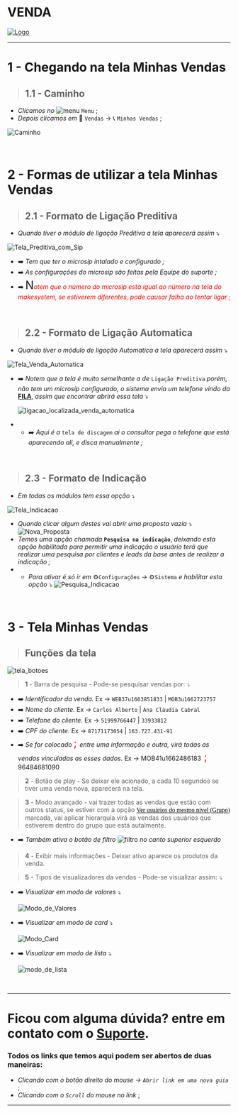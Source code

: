 # VENDA

[![Logo](https://raw.githubusercontent.com/Makesystem/manuais/main/webccrm/telas/img_padrao/makesystem.png)](https://www.makesystem.com.br/)

---

# 1 - Chegando na tela Minhas Vendas
>## __1.1 - Caminho__
* _Clicamos no_ ![menu](https://raw.githubusercontent.com/Makesystem/manuais/main/webccrm/telas/img_padrao/menu.png) `Menu` ; 
* _Depois clicamos em_  🛒 `Vendas` -> 📞 `Minhas Vendas` ;
  
![Caminho](https://raw.githubusercontent.com/Makesystem/manuais/main/webccrm/telas/separacao_tela/tela_venda/caminho.gif)

<br />

# 2 - Formas de utilizar a tela Minhas Vendas
>## __2.1 - Formato de Ligação Preditiva__
* _Quando tiver o módulo de ligação Preditiva a tela aparecerá assim_ ⤵️

![Tela_Preditiva_com_Sip](https://raw.githubusercontent.com/Makesystem/manuais/main/webccrm/telas/separacao_tela/tela_venda/tela_preditiva_com_sip.gif)
* ➡️ _Tem que ter o microsip intalado e configurado ;_
* ➡️ _As configurações do microsip são feitas pela Equipe do suporte ;_
* ➡️ <span style="font-size:25px">N</span><span style="color:red">_otem que o número do microsip está igual ao número na tela do makesystem, se estiverem diferentes, pode causar falha ao tentar ligar ;_</span>

<br />

>## __2.2 - Formato de Ligação Automatica__
* _Quando tiver o módulo de ligação Automatica a tela aparecerá assim_ ⤵️

![Tela_Venda_Automatica](https://raw.githubusercontent.com/Makesystem/manuais/main/webccrm/telas/separacao_tela/tela_venda/tela_venda_automatica.png)
* ➡️ _Notem que a tela é muito semelhante a de_ `Ligação Preditiva` _porém, não tem um microsip configurado, o sistema envia um telefone vindo da_ [**FILA**](https://www.youtube.com/watch?v=s5NwR0o5e7o&list=PLJ38ZyqJdte3Ipwnf5V5a615O4ndEE0p_&index=3), _assim que encontrar abrirá essa tela_ ⤵️

  ![ligacao_localizada_venda_automatica](https://raw.githubusercontent.com/Makesystem/manuais/main/webccrm/telas/separacao_tela/tela_venda/ligacao_localizada_venda_automatica.png)
* * ➡️ _Aqui é a_ `tela de discagem` _ai o consultor pega o telefone que está aparecendo ali, e disca manualmente ;_

<br />

>## __2.3 - Formato de Indicação__
* _Em todas os módulos tem essa opção_ ⤵️

![Tela_Indicacao](https://raw.githubusercontent.com/Makesystem/manuais/main/webccrm/telas/separacao_tela/tela_venda/tela_venda_indica%C3%A7%C3%A3o.png)
* _Quando clicar algum destes vai abrir uma proposta vazia_ ⤵️
![Nova_Proposta](https://raw.githubusercontent.com/Makesystem/manuais/main/webccrm/telas/separacao_tela/tela_venda/nova_proposta.png)
* _Temos uma opção chamada_ **`Pesquisa na indicação`**, _deixando esta opção habilitada para permitir uma indicação o usuário terá que realizar uma pesquisa por clientes e leads da base antes de realizar a indicação ;_
* * _Para ativar é só ir em_ ⚙️`Configurações` _->_ ⚙️`Sistema` _e habilitar esta opção_ ⤵️
  ![Pesquisa_Indicacao](https://raw.githubusercontent.com/Makesystem/manuais/main/webccrm/telas/separacao_tela/tela_venda/pesquisa_indicacao.png)

<br />

# 3 - Tela Minhas Vendas
>## __Funções da tela__
![tela_botoes](https://raw.githubusercontent.com/Makesystem/manuais/main/webccrm/telas/separacao_tela/tela_venda/botoes_da_tela.png)

> __1__ - Barra de pesquisa - Pode-se pesquisar vendas por: ⤵️
* ➡️ _Identificador da venda._ Ex -> `WEB37u1663851833` | `MOB3u1662723757`
* ➡️ _Nome do cliente._ Ex -> `Carlos Alberto` | `Ana Cláudia Cabral`
* ➡️ _Telefone do cliente._ Ex -> `51999766447` | `33933812`
* ➡️ _CPF do cliente._ Ex -> `87171173054` | `163.727.431-91`
* ➡️ _Se for colocado_ <span style="color:red;font-size:23px;"> ; </span> _entre uma informação e outra, virá todas as vendas vinculadas as esses dados._ Ex -> MOB41u1662486183<span style="color:red;font-size:23px;"> ; </span>96484681090
> __2__ - Botão de play - Se deixar ele acionado, a cada 10 segundos se tiver uma venda nova, aparecerá na tela.

> __3__ - Modo avançado - vai trazer todas as vendas que estão com outros status, se estiver com a opção <span style="color:black;font-family:cursive;text-decoration: underline;">Ver usuários do mesmo nível (Grupo)</span> marcada, vai aplicar hierarquia virá as vendas dos usuários que estiverem dentro do grupo que está autalmente.
* ➡️ _Também ativa o botão de filtro_ ![filtro](https://raw.githubusercontent.com/Makesystem/manuais/main/webccrm/telas/img_padrao/filtro.png) _no canto superior esquerdo_

> __4__ - Exibir mais informações - Deixar ativo aparece os produtos da venda.

> __5__ - Tipos de visualizadores da vendas - Pode-se visualizar assim: ⤵️

* ➡️ _Visualizar em modo de valores_ ⤵️

  ![Modo_de_Valores](https://raw.githubusercontent.com/Makesystem/manuais/main/webccrm/telas/separacao_tela/tela_venda/modo_de_valores.png)

* ➡️ _Visualizar em modo de card_ ⤵️

  ![Modo_Card](https://raw.githubusercontent.com/Makesystem/manuais/main/webccrm/telas/separacao_tela/tela_venda/modo_card.png)

* ➡️ _Visualizar em modo de lista_ ⤵️

  ![modo_de_lista](https://raw.githubusercontent.com/Makesystem/manuais/main/webccrm/telas/separacao_tela/tela_venda/modo_lista.png)

<br />

---

# Ficou com alguma dúvida? entre em contato com o [Suporte](http://api.whatsapp.com/send?1=pt_BR&phone=555130661344).

### Todos os links que temos aqui podem ser abertos de duas maneiras:
* _Clicando com o botão direito do mouse -> `Abrir link em uma nova guia`_ ;
* _Clicando com o `Scroll` do mouse no link_ ;

---
